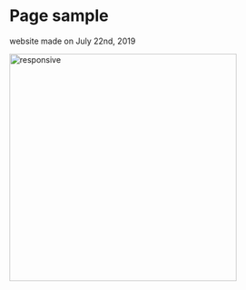 # Page sample

website made on July 22nd, 2019

<img src="responsive.png" alt="responsive" width="400px">
